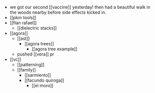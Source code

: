 - we got our second [[vaccine]] yesterday! then had a beautiful walk in the woods nearby before side effects kicked in.
- [[pkm tools]]
- [[flan rafael]]
	- [[dielectric stacks]]
- [[agora]]
	- [[ast]]
		- [[agora trees]]
			- [[agora tree example]]
	- pushed [[vera]] pr
- [[vc]]
	- [[patterning]]
	- [[family]]
		- [[sarmiento]]
		- [[facundo quiroga]]
			- [[el moro]]